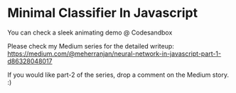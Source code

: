 # Minimal Classifier In Javascript

You can check a sleek animating demo @ Codesandbox

Please check my Medium series for the detailed writeup: https://medium.com/@meherranjan/neural-network-in-javascript-part-1-d86328048017

If you would like part-2 of the series, drop a comment on the Medium story. :) 
